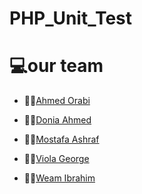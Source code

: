 # PHP_Unit_Test

# 💻our team 
- 👨‍💻[Ahmed Orabi](https://github.com/orabi55555)
+ 👩‍💻[Donia Ahmed](https://github.com/DoniaAhmed20)
* 👩‍💻[Mostafa Ashraf](https://github.com/Mostafaa133)
- 👩‍💻[Viola George](https://github.com/Viola-George)
+ 👩‍💻[Weam Ibrahim](https://github.com/weamibrahim)
